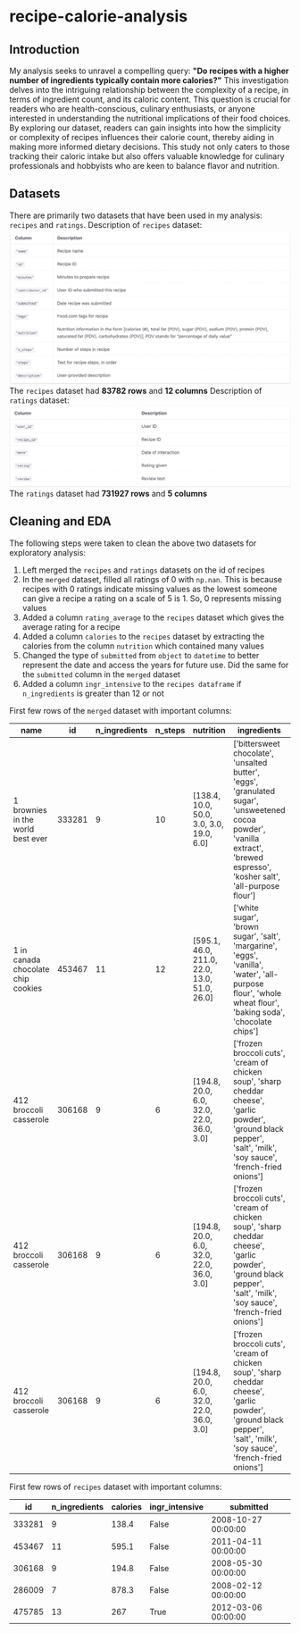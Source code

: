 # recipe-calorie-analysis

## Introduction
My analysis seeks to unravel a compelling query: **"Do recipes with a higher number of ingredients typically contain more calories?"** This investigation delves into the intriguing relationship between the complexity of a recipe, in terms of ingredient count, and its caloric content. This question is crucial for readers who are health-conscious, culinary enthusiasts, or anyone interested in understanding the nutritional implications of their food choices. By exploring our dataset, readers can gain insights into how the simplicity or complexity of recipes influences their calorie count, thereby aiding in making more informed dietary decisions. This study not only caters to those tracking their caloric intake but also offers valuable knowledge for culinary professionals and hobbyists who are keen to balance flavor and nutrition.

## Datasets
There are primarily two datasets that have been used in my analysis: `recipes` and `ratings`.
Description of `recipes` dataset:
![Recipes Description](assets/recipes_description.png)
The `recipes` dataset had **83782 rows** and **12 columns**
Description of `ratings` dataset:
![Ratings Description](assets/ratings_description.png)
The `ratings` dataset had **731927 rows** and **5 columns**

## Cleaning and EDA
The following steps were taken to clean the above two datasets for exploratory analysis:
1. Left merged the `recipes` and `ratings` datasets on the id of recipes
2. In the `merged` dataset, filled all ratings of 0 with `np.nan`. This is because recipes with 0 ratings indicate missing values as the lowest someone can give a recipe a rating on a scale of 5 is 1. So, 0 represents missing values
3. Added a column `rating_average` to the `recipes` dataset which gives the average rating for a recipe 
4. Added a column `calories` to the `recipes` dataset by extracting the calories from the column `nutrition` which contained many values
5. Changed the type of `submitted` from `object` to `datetime` to better represent the date and access the years for future use. Did the same for the `submitted` column in the `merged` dataset
6. Added a column `ingr_intensive` to the `recipes dataframe` if `n_ingredients` is greater than 12 or not

First few rows of the `merged` dataset with important columns:

| name                                 |     id |   n_ingredients |   n_steps | nutrition                                    | ingredients                                                                                                                                                                    | submitted           |   rating |
|--------------------------------------|--------|-----------------|-----------|----------------------------------------------|--------------------------------------------------------------------------------------------------------------------------------------------------------------------------------|---------------------|----------|
| 1 brownies in the world    best ever | 333281 |               9 |        10 | [138.4, 10.0, 50.0, 3.0, 3.0, 19.0, 6.0]     | ['bittersweet chocolate', 'unsalted butter', 'eggs', 'granulated sugar', 'unsweetened cocoa powder', 'vanilla extract', 'brewed espresso', 'kosher salt', 'all-purpose flour'] | 2008-10-27 00:00:00 |        4 |
| 1 in canada chocolate chip cookies   | 453467 |              11 |        12 | [595.1, 46.0, 211.0, 22.0, 13.0, 51.0, 26.0] | ['white sugar', 'brown sugar', 'salt', 'margarine', 'eggs', 'vanilla', 'water', 'all-purpose flour', 'whole wheat flour', 'baking soda', 'chocolate chips']                    | 2011-04-11 00:00:00 |        5 |
| 412 broccoli casserole               | 306168 |               9 |         6 | [194.8, 20.0, 6.0, 32.0, 22.0, 36.0, 3.0]    | ['frozen broccoli cuts', 'cream of chicken soup', 'sharp cheddar cheese', 'garlic powder', 'ground black pepper', 'salt', 'milk', 'soy sauce', 'french-fried onions']          | 2008-05-30 00:00:00 |        5 |
| 412 broccoli casserole               | 306168 |               9 |         6 | [194.8, 20.0, 6.0, 32.0, 22.0, 36.0, 3.0]    | ['frozen broccoli cuts', 'cream of chicken soup', 'sharp cheddar cheese', 'garlic powder', 'ground black pepper', 'salt', 'milk', 'soy sauce', 'french-fried onions']          | 2008-05-30 00:00:00 |        5 |
| 412 broccoli casserole               | 306168 |               9 |         6 | [194.8, 20.0, 6.0, 32.0, 22.0, 36.0, 3.0]    | ['frozen broccoli cuts', 'cream of chicken soup', 'sharp cheddar cheese', 'garlic powder', 'ground black pepper', 'salt', 'milk', 'soy sauce', 'french-fried onions']          | 2008-05-30 00:00:00 |        5 |

First few rows of `recipes` dataset with important columns:

|     id |   n_ingredients |   calories | ingr_intensive   | submitted           |
|--------|-----------------|------------|------------------|---------------------|
| 333281 |               9 |      138.4 | False            | 2008-10-27 00:00:00 |
| 453467 |              11 |      595.1 | False            | 2011-04-11 00:00:00 |
| 306168 |               9 |      194.8 | False            | 2008-05-30 00:00:00 |
| 286009 |               7 |      878.3 | False            | 2008-02-12 00:00:00 |
| 475785 |              13 |      267   | True             | 2012-03-06 00:00:00 |